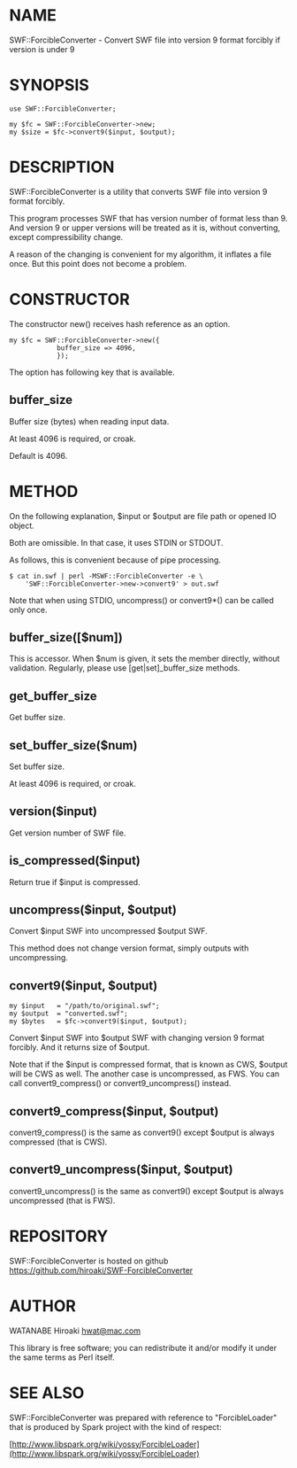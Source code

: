 # NAME

SWF::ForcibleConverter - Convert SWF file into version 9 format forcibly if version is under 9

# SYNOPSIS

    use SWF::ForcibleConverter;
    
    my $fc = SWF::ForcibleConverter->new;
    my $size = $fc->convert9($input, $output);

# DESCRIPTION

SWF::ForcibleConverter is a utility
that converts SWF file into version 9 format forcibly.

This program processes SWF that has version number of format less than 9.
And version 9 or upper versions will be treated as it is,
without converting, except compressibility change.

A reason of the changing is convenient for my algorithm, it inflates a file once.
But this point does not become a problem.

# CONSTRUCTOR

The constructor new() receives hash reference as an option. 

    my $fc = SWF::ForcibleConverter->new({
                buffer_size => 4096,
                });

The option has following key that is available.

## buffer\_size

Buffer size (bytes) when reading input data.

At least 4096 is required, or croak.

Default is 4096.

# METHOD

On the following explanation,
$input or $output are file path or opened IO object.

Both are omissible.
In that case, it uses STDIN or STDOUT.

As follows, this is convenient because of pipe processing. 

    $ cat in.swf | perl -MSWF::ForcibleConverter -e \
        'SWF::ForcibleConverter->new->convert9' > out.swf

Note that when using STDIO, uncompress() or convert9\*() can be called only once.

## buffer\_size(\[$num\])

This is accessor. When $num is given, it sets the member directly, without validation.
Regularly, please use \[get|set\]\_buffer\_size methods.

## get\_buffer\_size

Get buffer size.

## set\_buffer\_size($num)

Set buffer size.

At least 4096 is required, or croak.

## version($input)

Get version number of SWF file.

## is\_compressed($input)

Return true if $input is compressed.

## uncompress($input, $output)

Convert $input SWF into uncompressed $output SWF.

This method does not change version format,
simply outputs with uncompressing.

## convert9($input, $output)

    my $input   = "/path/to/original.swf";
    my $output  = "converted.swf";
    my $bytes   = $fc->convert9($input, $output);

Convert $input SWF into $output SWF with changing version 9 format forcibly.
And it returns size of $output.

Note that if the $input is compressed format, that is known as CWS,
$output will be CWS as well.
The another case is uncompressed, as FWS.
You can call convert9\_compress() or convert9\_uncompress() instead.

## convert9\_compress($input, $output)

convert9\_compress() is the same as convert9() 
except $output is always compressed (that is CWS).

## convert9\_uncompress($input, $output)

convert9\_uncompress() is the same as convert9() 
except $output is always uncompressed (that is FWS).

# REPOSITORY

SWF::ForcibleConverter is hosted on github https://github.com/hiroaki/SWF-ForcibleConverter

# AUTHOR

WATANABE Hiroaki <hwat@mac.com>

This library is free software; you can redistribute it and/or modify
it under the same terms as Perl itself.

# SEE ALSO

SWF::ForcibleConverter was prepared with reference to "ForcibleLoader"
that is produced by Spark project with the kind of respect:

[http://www.libspark.org/wiki/yossy/ForcibleLoader](http://www.libspark.org/wiki/yossy/ForcibleLoader)
